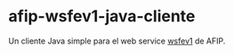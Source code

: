 # afip-wsfev1-java-cliente

Un cliente Java simple para el web service [wsfev1](http://www.afip.gob.ar/fe/ayuda.asp) de AFIP.